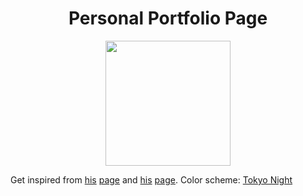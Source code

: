 <h1 align="center">Personal Portfolio Page</h1>
<div align="center">
  <img src="https://avatars.githubusercontent.com/u/88027865?v=4" width=200px>
</div>
<p> Get inspired from <a href="https://github.com/willeccles">his</a> <a href="https://eccles.dev/">page</a> and <a href="https://github.com/angelofallars">his</a> <a href="https://angelo.is-a.dev/">page</a>. Color scheme: <a href="https://github.com/enkia/tokyo-night-vscode-theme">Tokyo Night</a>
